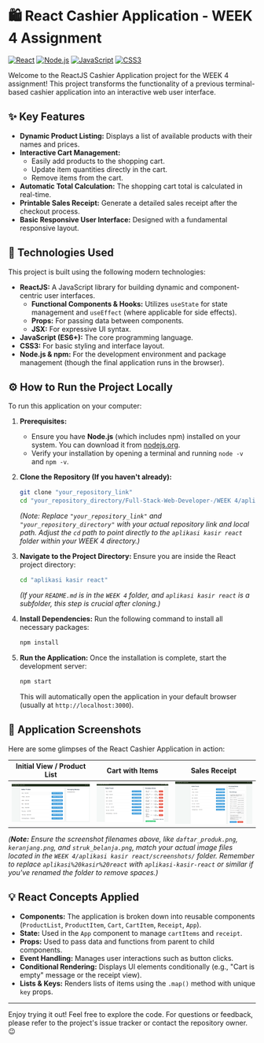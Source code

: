 # 🛍️ React Cashier Application - WEEK 4 Assignment

[![React](https://img.shields.io/badge/React-20232A?style=for-the-badge&logo=react&logoColor=61DAFB)](https://reactjs.org/)
[![Node.js](https://img.shields.io/badge/Node.js-339933?style=for-the-badge&logo=nodedotjs&logoColor=white)](https://nodejs.org/)
[![JavaScript](https://img.shields.io/badge/JavaScript-F7DF1E?style=for-the-badge&logo=javascript&logoColor=black)](https://developer.mozilla.org/en-US/docs/Web/JavaScript)
[![CSS3](https://img.shields.io/badge/CSS3-1572B6?style=for-the-badge&logo=css3&logoColor=white)](https://developer.mozilla.org/en-US/docs/Web/CSS)

Welcome to the ReactJS Cashier Application project for the WEEK 4 assignment! This project transforms the functionality of a previous terminal-based cashier application into an interactive web user interface.

## ✨ Key Features

*   **Dynamic Product Listing:** Displays a list of available products with their names and prices.
*   **Interactive Cart Management:**
    *   Easily add products to the shopping cart.
    *   Update item quantities directly in the cart.
    *   Remove items from the cart.
*   **Automatic Total Calculation:** The shopping cart total is calculated in real-time.
*   **Printable Sales Receipt:** Generate a detailed sales receipt after the checkout process.
*   **Basic Responsive User Interface:** Designed with a fundamental responsive layout.

## 🚀 Technologies Used

This project is built using the following modern technologies:

*   **ReactJS:** A JavaScript library for building dynamic and component-centric user interfaces.
    *   **Functional Components & Hooks:** Utilizes `useState` for state management and `useEffect` (where applicable for side effects).
    *   **Props:** For passing data between components.
    *   **JSX:** For expressive UI syntax.
*   **JavaScript (ES6+):** The core programming language.
*   **CSS3:** For basic styling and interface layout.
*   **Node.js & npm:** For the development environment and package management (though the final application runs in the browser).

## ⚙️ How to Run the Project Locally

To run this application on your computer:

1.  **Prerequisites:**
    *   Ensure you have **Node.js** (which includes npm) installed on your system. You can download it from [nodejs.org](https://nodejs.org/).
    *   Verify your installation by opening a terminal and running `node -v` and `npm -v`.

2.  **Clone the Repository (If you haven't already):**
    ```bash
    git clone "your_repository_link" 
    cd "your_repository_directory/Full-Stack-Web-Developer-/WEEK 4/aplikasi kasir react" 
    ```
    *(Note: Replace `"your_repository_link"` and `"your_repository_directory"` with your actual repository link and local path. Adjust the `cd` path to point directly to the `aplikasi kasir react` folder within your WEEK 4 directory.)*

3.  **Navigate to the Project Directory:**
    Ensure you are inside the React project directory:
    ```bash
    cd "aplikasi kasir react" 
    ```
    *(If your `README.md` is in the `WEEK 4` folder, and `aplikasi kasir react` is a subfolder, this step is crucial after cloning.)*

4.  **Install Dependencies:**
    Run the following command to install all necessary packages:
    ```bash
    npm install
    ```

5.  **Run the Application:**
    Once the installation is complete, start the development server:
    ```bash
    npm start
    ```
    This will automatically open the application in your default browser (usually at `http://localhost:3000`).

## 📸 Application Screenshots

Here are some glimpses of the React Cashier Application in action:

| Initial View / Product List                                        | Cart with Items                                                       | Sales Receipt                                                              |
| :------------------------------------------------------------------: | :--------------------------------------------------------------------: | :--------------------------------------------------------------------------: |
| ![Product List](aplikasi%20kasir%20react/screenshots/daftar_produk.png) | ![Shopping Cart](aplikasi%20kasir%20react/screenshots/keranjang.png) | ![Sales Receipt](aplikasi%20kasir%20react/screenshots/struk_belanja.png) |

*(**Note:** Ensure the screenshot filenames above, like `daftar_produk.png`, `keranjang.png`, and `struk_belanja.png`, match your actual image files located in the `WEEK 4/aplikasi kasir react/screenshots/` folder. Remember to replace `aplikasi%20kasir%20react` with `aplikasi-kasir-react` or similar if you've renamed the folder to remove spaces.)*

## 💡 React Concepts Applied

*   **Components:** The application is broken down into reusable components (`ProductList`, `ProductItem`, `Cart`, `CartItem`, `Receipt`, `App`).
*   **State:** Used in the `App` component to manage `cartItems` and `receipt`.
*   **Props:** Used to pass data and functions from parent to child components.
*   **Event Handling:** Manages user interactions such as button clicks.
*   **Conditional Rendering:** Displays UI elements conditionally (e.g., "Cart is empty" message or the receipt view).
*   **Lists & Keys:** Renders lists of items using the `.map()` method with unique `key` props.

---

Enjoy trying it out! Feel free to explore the code. For questions or feedback, please refer to the project's issue tracker or contact the repository owner. :wink:
